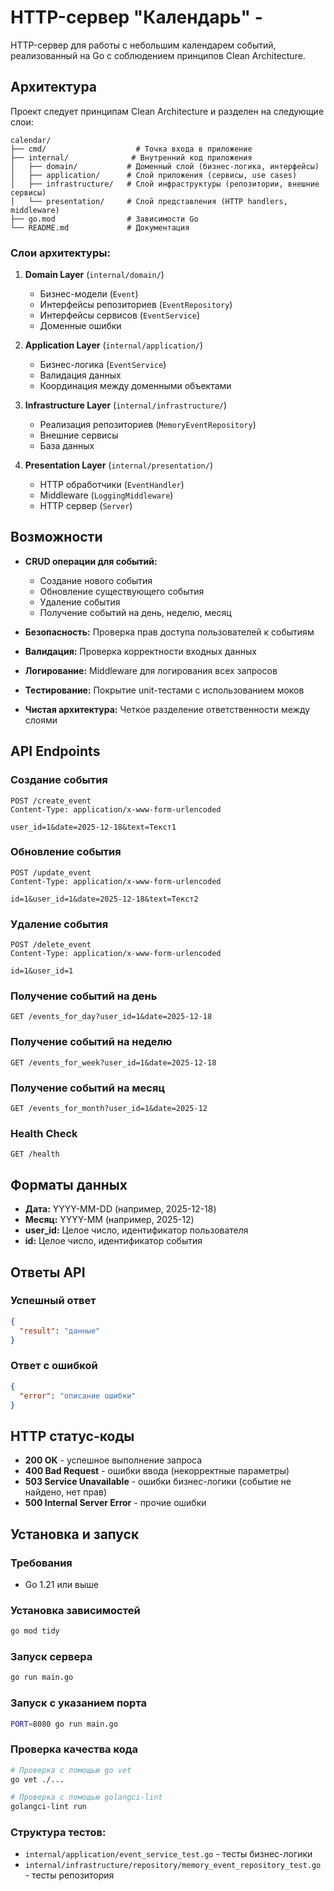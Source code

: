# HTTP-сервер "Календарь" - 

HTTP-сервер для работы с небольшим календарем событий, реализованный на Go с соблюдением принципов Clean Architecture.

## Архитектура

Проект следует принципам Clean Architecture и разделен на следующие слои:

```
calendar/
├── cmd/                    # Точка входа в приложение
├── internal/              # Внутренний код приложения
│   ├── domain/           # Доменный слой (бизнес-логика, интерфейсы)
│   ├── application/      # Слой приложения (сервисы, use cases)
│   ├── infrastructure/   # Слой инфраструктуры (репозитории, внешние сервисы)
│   └── presentation/     # Слой представления (HTTP handlers, middleware)
├── go.mod                # Зависимости Go
└── README.md             # Документация
```

### Слои архитектуры:

1. **Domain Layer** (`internal/domain/`)
   - Бизнес-модели (`Event`)
   - Интерфейсы репозиториев (`EventRepository`)
   - Интерфейсы сервисов (`EventService`)
   - Доменные ошибки

2. **Application Layer** (`internal/application/`)
   - Бизнес-логика (`EventService`)
   - Валидация данных
   - Координация между доменными объектами

3. **Infrastructure Layer** (`internal/infrastructure/`)
   - Реализация репозиториев (`MemoryEventRepository`)
   - Внешние сервисы
   - База данных

4. **Presentation Layer** (`internal/presentation/`)
   - HTTP обработчики (`EventHandler`)
   - Middleware (`LoggingMiddleware`)
   - HTTP сервер (`Server`)

## Возможности

- **CRUD операции для событий:**
  - Создание нового события
  - Обновление существующего события
  - Удаление события
  - Получение событий на день, неделю, месяц

- **Безопасность:** Проверка прав доступа пользователей к событиям
- **Валидация:** Проверка корректности входных данных
- **Логирование:** Middleware для логирования всех запросов
- **Тестирование:** Покрытие unit-тестами с использованием моков
- **Чистая архитектура:** Четкое разделение ответственности между слоями

## API Endpoints

### Создание события
```
POST /create_event
Content-Type: application/x-www-form-urlencoded

user_id=1&date=2025-12-18&text=Текст1
```

### Обновление события
```
POST /update_event
Content-Type: application/x-www-form-urlencoded

id=1&user_id=1&date=2025-12-18&text=Текст2 
```

### Удаление события
```
POST /delete_event
Content-Type: application/x-www-form-urlencoded

id=1&user_id=1
```

### Получение событий на день
```
GET /events_for_day?user_id=1&date=2025-12-18
```

### Получение событий на неделю
```
GET /events_for_week?user_id=1&date=2025-12-18
```

### Получение событий на месяц
```
GET /events_for_month?user_id=1&date=2025-12
```

### Health Check
```
GET /health
```

## Форматы данных

- **Дата:** YYYY-MM-DD (например, 2025-12-18)
- **Месяц:** YYYY-MM (например, 2025-12)
- **user_id:** Целое число, идентификатор пользователя
- **id:** Целое число, идентификатор события

## Ответы API

### Успешный ответ
```json
{
  "result": "данные"
}
```

### Ответ с ошибкой
```json
{
  "error": "описание ошибки"
}
```

## HTTP статус-коды

- **200 OK** - успешное выполнение запроса
- **400 Bad Request** - ошибки ввода (некорректные параметры)
- **503 Service Unavailable** - ошибки бизнес-логики (событие не найдено, нет прав)
- **500 Internal Server Error** - прочие ошибки

## Установка и запуск

### Требования
- Go 1.21 или выше

### Установка зависимостей
```bash
go mod tidy
```

### Запуск сервера
```bash
go run main.go
```

### Запуск с указанием порта
```bash
PORT=8080 go run main.go
```

### Проверка качества кода
```bash
# Проверка с помощью go vet
go vet ./...

# Проверка с помощью golangci-lint
golangci-lint run
```


### Структура тестов:
- `internal/application/event_service_test.go` - тесты бизнес-логики
- `internal/infrastructure/repository/memory_event_repository_test.go` - тесты репозитория


